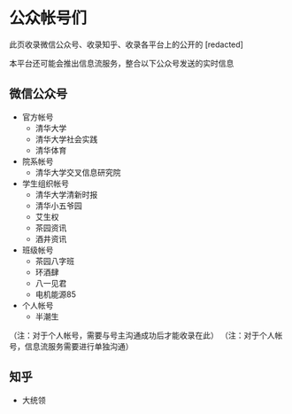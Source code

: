 # 公众帐号们

此页收录微信公众号、收录知乎、收录各平台上的公开的 [redacted]

本平台还可能会推出信息流服务，整合以下公众号发送的实时信息

## 微信公众号

- 官方帐号
    - 清华大学
    - 清华大学社会实践
    - 清华体育
- 院系帐号
    - 清华大学交叉信息研究院
- 学生组织帐号
    - 清华大学清新时报
    - 清华小五爷园
    - 艾生权
    - 茶园资讯
    - 酒井资讯
- 班级帐号
    - 茶园八字班
    - 环酒肆
    - 八一见君
    - 电机能源85
- 个人帐号
    - 半潮生

（注：对于个人帐号，需要与号主沟通成功后才能收录在此）
（注：对于个人帐号，信息流服务需要进行单独沟通）

## 知乎

* 大统领
